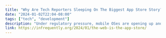 ```yaml
---
title: "Why Are Tech Reporters Sleeping On The Biggest App Store Story?"
date: "2024-01-02T22:04-08:00"
tags: ["tech", "development"]
description: "Under regulatory pressure, mobile OSes are opening up and adding features that will allow PWAs to disrupt app stores ... Yet with shockingly few exceptions, coverage accepts that the solution to crummy, extractive native app stores will be other native app stores. ... The press fails to mention the web as a sustitute for native apps, and fail to inform readers of its disruptive potential. Why?"
link: https://infrequently.org/2024/01/the-web-is-the-app-store/
---
```

